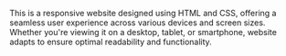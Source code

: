 This is a responsive website designed using HTML and CSS, offering a seamless user experience across various devices and screen sizes.
Whether you're viewing it on a desktop, tablet, or smartphone, website adapts to ensure optimal readability and functionality.
